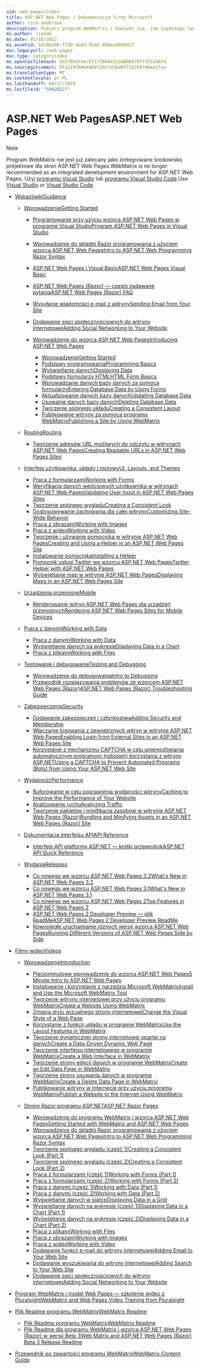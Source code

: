```yaml
---
uid: web-pages/index
title: ASP.NET Web Pages | Dokumentacja firmy Microsoft
author: rick-anderson
description: Pobierz program WebMatrix i Dowiedz się, jak szybkiego tworzenia stron sieci web w uproszczone sposób łączenia kodu serwera z kodem HTML.
ms.author: riande
ms.date: 05/18/2012
ms.assetid: 5418ba96-ff49-4a43-9cbb-09dea4949d23
msc.legacyurl: /web-pages
msc.type: categoryindex
ms.openlocfilehash: 832f89dfdecb71f2664431a4880978f7355246f4
ms.sourcegitcommit: 0f1119340e4464720cfd16d0ff15764746ea1fea
ms.translationtype: MT
ms.contentlocale: pl-PL
ms.lasthandoff: 04/17/2019
ms.locfileid: "59420227"
---
```

# <a name="aspnet-web-pages"></a><span data-ttu-id="677ce-103">ASP.NET Web Pages</span><span class="sxs-lookup"><span data-stu-id="677ce-103">ASP.NET Web Pages</span></span>


> [!NOTE] 
> <span data-ttu-id="677ce-104">Program WebMatrix nie jest już zalecany jako zintegrowane środowisko projektowe dla stron ASP.NET Web Pages.</span><span class="sxs-lookup"><span data-stu-id="677ce-104">WebMatrix is no longer recommended as an integrated development environment for ASP.NET Web Pages.</span></span> <span data-ttu-id="677ce-105">Użyj [programu Visual Studio](xref:aspnet/web-pages/overview/getting-started/program-asp-net-web-pages-in-visual-studio) lub [programu Visual Studio Code](https://code.visualstudio.com/).</span><span class="sxs-lookup"><span data-stu-id="677ce-105">Use [Visual Studio](xref:aspnet/web-pages/overview/getting-started/program-asp-net-web-pages-in-visual-studio) or [Visual Studio Code](https://code.visualstudio.com/).</span></span>

- [<span data-ttu-id="677ce-106">Wskazówki</span><span class="sxs-lookup"><span data-stu-id="677ce-106">Guidance</span></span>](overview/index.md)

    - [<span data-ttu-id="677ce-107">Wprowadzenie</span><span class="sxs-lookup"><span data-stu-id="677ce-107">Getting Started</span></span>](overview/getting-started/index.md)

        - [<span data-ttu-id="677ce-108">Programowanie przy użyciu wzorca ASP.NET Web Pages w programie Visual Studio</span><span class="sxs-lookup"><span data-stu-id="677ce-108">Program ASP.NET Web Pages in Visual Studio</span></span>](overview/getting-started/program-asp-net-web-pages-in-visual-studio.md)
        - [<span data-ttu-id="677ce-109">Wprowadzenie do składni Razor programowania z użyciem wzorca ASP.NET Web Pages</span><span class="sxs-lookup"><span data-stu-id="677ce-109">Intro to ASP.NET Web Programming Razor Syntax</span></span>](overview/getting-started/introducing-razor-syntax-c.md)
        - [<span data-ttu-id="677ce-110">ASP.NET Web Pages i Visual Basic</span><span class="sxs-lookup"><span data-stu-id="677ce-110">ASP.NET Web Pages Visual Basic</span></span>](overview/getting-started/introducing-razor-syntax-vb.md)
        - [<span data-ttu-id="677ce-111">ASP.NET Web Pages (Razor) — często zadawane pytania</span><span class="sxs-lookup"><span data-stu-id="677ce-111">ASP.NET Web Pages (Razor) FAQ</span></span>](overview/getting-started/aspnet-web-pages-razor-faq.md)
        - [<span data-ttu-id="677ce-112">Wysyłanie wiadomości e-mail z witryny</span><span class="sxs-lookup"><span data-stu-id="677ce-112">Sending Email from Your Site</span></span>](overview/getting-started/11-adding-email-to-your-web-site.md)
        - [<span data-ttu-id="677ce-113">Dodawanie sieci społecznościowych do witryny internetowej</span><span class="sxs-lookup"><span data-stu-id="677ce-113">Adding Social Networking to Your Website</span></span>](overview/getting-started/13-adding-social-networking-to-your-web-site.md)
        - [<span data-ttu-id="677ce-114">Wprowadzenie do wzorca ASP.NET Web Pages</span><span class="sxs-lookup"><span data-stu-id="677ce-114">Introducing ASP.NET Web Pages</span></span>](overview/getting-started/introducing-aspnet-web-pages-2/index.md)

            - [<span data-ttu-id="677ce-115">Wprowadzenie</span><span class="sxs-lookup"><span data-stu-id="677ce-115">Getting Started</span></span>](overview/getting-started/introducing-aspnet-web-pages-2/getting-started.md)
            - [<span data-ttu-id="677ce-116">Podstawy programowania</span><span class="sxs-lookup"><span data-stu-id="677ce-116">Programming Basics</span></span>](overview/getting-started/introducing-aspnet-web-pages-2/intro-to-web-pages-programming.md)
            - [<span data-ttu-id="677ce-117">Wyświetlanie danych</span><span class="sxs-lookup"><span data-stu-id="677ce-117">Displaying Data</span></span>](overview/getting-started/introducing-aspnet-web-pages-2/displaying-data.md)
            - [<span data-ttu-id="677ce-118">Podstawy formularzy HTML</span><span class="sxs-lookup"><span data-stu-id="677ce-118">HTML Form Basics</span></span>](overview/getting-started/introducing-aspnet-web-pages-2/form-basics.md)
            - [<span data-ttu-id="677ce-119">Wprowadzanie danych bazy danych za pomocą formularzy</span><span class="sxs-lookup"><span data-stu-id="677ce-119">Entering Database Data by Using Forms</span></span>](overview/getting-started/introducing-aspnet-web-pages-2/entering-data.md)
            - [<span data-ttu-id="677ce-120">Aktualizowanie danych bazy danych</span><span class="sxs-lookup"><span data-stu-id="677ce-120">Updating Database Data</span></span>](overview/getting-started/introducing-aspnet-web-pages-2/updating-data.md)
            - [<span data-ttu-id="677ce-121">Usuwanie danych bazy danych</span><span class="sxs-lookup"><span data-stu-id="677ce-121">Deleting Database Data</span></span>](overview/getting-started/introducing-aspnet-web-pages-2/deleting-data.md)
            - [<span data-ttu-id="677ce-122">Tworzenie spójnego układu</span><span class="sxs-lookup"><span data-stu-id="677ce-122">Creating a Consistent Layout</span></span>](overview/getting-started/introducing-aspnet-web-pages-2/layouts.md)
            - [<span data-ttu-id="677ce-123">Publikowanie witryny za pomocą programu WebMatrix</span><span class="sxs-lookup"><span data-stu-id="677ce-123">Publishing a Site by Using WebMatrix</span></span>](overview/getting-started/introducing-aspnet-web-pages-2/publishing.md)
    - [<span data-ttu-id="677ce-124">Routing</span><span class="sxs-lookup"><span data-stu-id="677ce-124">Routing</span></span>](overview/routing/index.md)

        - [<span data-ttu-id="677ce-125">Tworzenie adresów URL możliwych do odczytu w witrynach ASP.NET Web Pages</span><span class="sxs-lookup"><span data-stu-id="677ce-125">Creating Readable URLs in ASP.NET Web Pages Sites</span></span>](overview/routing/creating-readable-urls-in-aspnet-web-pages-sites.md)
    - [<span data-ttu-id="677ce-126">Interfejs użytkownika, układy i motywy</span><span class="sxs-lookup"><span data-stu-id="677ce-126">UI, Layouts, and Themes</span></span>](overview/ui-layouts-and-themes/index.md)

        - [<span data-ttu-id="677ce-127">Praca z formularzami</span><span class="sxs-lookup"><span data-stu-id="677ce-127">Working with Forms</span></span>](overview/ui-layouts-and-themes/4-working-with-forms.md)
        - [<span data-ttu-id="677ce-128">Weryfikacja danych wejściowych użytkownika w witrynach ASP.NET Web Pages</span><span class="sxs-lookup"><span data-stu-id="677ce-128">Validating User Input in ASP.NET Web Pages Sites</span></span>](overview/ui-layouts-and-themes/validating-user-input-in-aspnet-web-pages-sites.md)
        - [<span data-ttu-id="677ce-129">Tworzenie spójnego wyglądu</span><span class="sxs-lookup"><span data-stu-id="677ce-129">Creating a Consistent Look</span></span>](overview/ui-layouts-and-themes/3-creating-a-consistent-look.md)
        - [<span data-ttu-id="677ce-130">Dostosowywanie zachowania dla całej witryny</span><span class="sxs-lookup"><span data-stu-id="677ce-130">Customizing Site-Wide Behavior</span></span>](overview/ui-layouts-and-themes/18-customizing-site-wide-behavior.md)
        - [<span data-ttu-id="677ce-131">Praca z obrazami</span><span class="sxs-lookup"><span data-stu-id="677ce-131">Working with Images</span></span>](overview/ui-layouts-and-themes/9-working-with-images.md)
        - [<span data-ttu-id="677ce-132">Praca z wideo</span><span class="sxs-lookup"><span data-stu-id="677ce-132">Working with Video</span></span>](overview/ui-layouts-and-themes/10-working-with-video.md)
        - [<span data-ttu-id="677ce-133">Tworzenie i używanie pomocnika w witrynie ASP.NET Web Pages</span><span class="sxs-lookup"><span data-stu-id="677ce-133">Creating and Using a Helper in an ASP.NET Web Pages Site</span></span>](overview/ui-layouts-and-themes/creating-and-using-a-helper-in-an-aspnet-web-pages-site.md)
        - [<span data-ttu-id="677ce-134">Instalowanie pomocnika</span><span class="sxs-lookup"><span data-stu-id="677ce-134">Installing a Helper</span></span>](overview/ui-layouts-and-themes/installing-helpers.md)
        - [<span data-ttu-id="677ce-135">Pomocnik usługi Twitter we wzorcu ASP.NET Web Pages</span><span class="sxs-lookup"><span data-stu-id="677ce-135">Twitter Helper with ASP.NET Web Pages</span></span>](overview/ui-layouts-and-themes/twitter-helper.md)
        - [<span data-ttu-id="677ce-136">Wyświetlanie map w witrynie ASP.NET Web Pages</span><span class="sxs-lookup"><span data-stu-id="677ce-136">Displaying Maps in an ASP.NET Web Pages Site</span></span>](overview/ui-layouts-and-themes/displaying-maps-in-an-aspnet-web-pages-site.md)
    - [<span data-ttu-id="677ce-137">Urządzenia przenośne</span><span class="sxs-lookup"><span data-stu-id="677ce-137">Mobile</span></span>](overview/mobile/index.md)

        - [<span data-ttu-id="677ce-138">Renderowanie witryn ASP.NET Web Pages dla urządzeń przenośnych</span><span class="sxs-lookup"><span data-stu-id="677ce-138">Rendering ASP.NET Web Pages Sites for Mobile Devices</span></span>](overview/mobile/rendering-aspnet-web-pages-sites-for-mobile-devices.md)
    - [<span data-ttu-id="677ce-139">Praca z danymi</span><span class="sxs-lookup"><span data-stu-id="677ce-139">Working with Data</span></span>](overview/data/index.md)

        - [<span data-ttu-id="677ce-140">Praca z danymi</span><span class="sxs-lookup"><span data-stu-id="677ce-140">Working with Data</span></span>](overview/data/5-working-with-data.md)
        - [<span data-ttu-id="677ce-141">Wyświetlanie danych na wykresie</span><span class="sxs-lookup"><span data-stu-id="677ce-141">Displaying Data in a Chart</span></span>](overview/data/7-displaying-data-in-a-chart.md)
        - [<span data-ttu-id="677ce-142">Praca z plikami</span><span class="sxs-lookup"><span data-stu-id="677ce-142">Working with Files</span></span>](overview/data/working-with-files.md)
    - [<span data-ttu-id="677ce-143">Testowanie i debugowanie</span><span class="sxs-lookup"><span data-stu-id="677ce-143">Testing and Debugging</span></span>](overview/testing-and-debugging/index.md)

        - [<span data-ttu-id="677ce-144">Wprowadzenie do debugowania</span><span class="sxs-lookup"><span data-stu-id="677ce-144">Intro to Debugging</span></span>](overview/testing-and-debugging/introduction-to-debugging.md)
        - [<span data-ttu-id="677ce-145">Przewodnik rozwiązywania problemów ze wzorcem ASP.NET Web Pages (Razor)</span><span class="sxs-lookup"><span data-stu-id="677ce-145">ASP.NET Web Pages (Razor) Troubleshooting Guide</span></span>](overview/testing-and-debugging/aspnet-web-pages-razor-troubleshooting-guide.md)
    - [<span data-ttu-id="677ce-146">Zabezpieczenia</span><span class="sxs-lookup"><span data-stu-id="677ce-146">Security</span></span>](overview/security/index.md)

        - [<span data-ttu-id="677ce-147">Dodawanie zabezpieczeń i członkostwa</span><span class="sxs-lookup"><span data-stu-id="677ce-147">Adding Security and Membership</span></span>](overview/security/16-adding-security-and-membership.md)
        - [<span data-ttu-id="677ce-148">Włączanie logowania z zewnętrznych witryn w witrynie ASP.NET Web Pages</span><span class="sxs-lookup"><span data-stu-id="677ce-148">Enabling Login from External Sites in an ASP.NET Web Pages Site</span></span>](overview/security/enabling-login-from-external-sites-in-an-aspnet-web-pages-site.md)
        - [<span data-ttu-id="677ce-149">Korzystanie z mechanizmu CAPTCHA w celu uniemożliwiania automatycznym programom (robotom) korzystania z witryny ASP.NET</span><span class="sxs-lookup"><span data-stu-id="677ce-149">Using a CAPTCHA to Prevent Automated Programs (Bots) from Using Your ASP.NET Web Site</span></span>](overview/security/using-a-catpcha-to-prevent-automated-programs-bots-from-using-your-aspnet-web-site.md)
    - [<span data-ttu-id="677ce-150">Wydajność</span><span class="sxs-lookup"><span data-stu-id="677ce-150">Performance</span></span>](overview/performance-and-traffic/index.md)

        - [<span data-ttu-id="677ce-151">Buforowanie w celu poprawienia wydajności witryny</span><span class="sxs-lookup"><span data-stu-id="677ce-151">Caching to Improve the Performance of Your Website</span></span>](overview/performance-and-traffic/15-caching-to-improve-the-performance-of-your-website.md)
        - [<span data-ttu-id="677ce-152">Analizowanie ruchu</span><span class="sxs-lookup"><span data-stu-id="677ce-152">Analyzing Traffic</span></span>](overview/performance-and-traffic/14-analyzing-traffic.md)
        - [<span data-ttu-id="677ce-153">Tworzenie pakietów i minifikacja zasobów w witrynie ASP.NET Web Pages (Razor)</span><span class="sxs-lookup"><span data-stu-id="677ce-153">Bundling and Minifying Assets in an ASP.NET Web Pages (Razor) Site</span></span>](overview/performance-and-traffic/bundling-and-minifying-assets-in-an-aspnet-web-pages-razor-site.md)
    - [<span data-ttu-id="677ce-154">Dokumentacja interfejsu API</span><span class="sxs-lookup"><span data-stu-id="677ce-154">API Reference</span></span>](overview/api-reference/index.md)

        - [<span data-ttu-id="677ce-155">Interfejs API platformy ASP.NET — krótki przewodnik</span><span class="sxs-lookup"><span data-stu-id="677ce-155">ASP.NET API Quick Reference</span></span>](overview/api-reference/asp-net-web-pages-api-reference.md)
    - [<span data-ttu-id="677ce-156">Wydania</span><span class="sxs-lookup"><span data-stu-id="677ce-156">Releases</span></span>](overview/releases/index.md)

        - [<span data-ttu-id="677ce-157">Co nowego we wzorcu ASP.NET Web Pages 3.2</span><span class="sxs-lookup"><span data-stu-id="677ce-157">What's New in ASP.NET Web Pages 3.2</span></span>](overview/releases/whats-new-in-aspnet-web-pages-32.md)
        - [<span data-ttu-id="677ce-158">Co nowego we wzorcu ASP.NET Web Pages 3.1</span><span class="sxs-lookup"><span data-stu-id="677ce-158">What's New in ASP.NET Web Pages 3.1</span></span>](overview/releases/whats-new-aspnet-web-pages-31.md)
        - [<span data-ttu-id="677ce-159">Co nowego we wzorcu ASP.NET Web Pages 2</span><span class="sxs-lookup"><span data-stu-id="677ce-159">Top Features in ASP.NET Web Pages 2</span></span>](overview/releases/top-features-in-web-pages-2.md)
        - [<span data-ttu-id="677ce-160">ASP.NET Web Pages 2 Developer Preview — plik ReadMe</span><span class="sxs-lookup"><span data-stu-id="677ce-160">ASP.NET Web Pages 2 Developer Preview ReadMe</span></span>](overview/releases/aspnet-web-pages-2-developer-preview-readme.md)
        - [<span data-ttu-id="677ce-161">Równoległe uruchamianie różnych wersji wzorca ASP.NET Web Pages</span><span class="sxs-lookup"><span data-stu-id="677ce-161">Running Different Versions of ASP.NET Web Pages Side by Side</span></span>](overview/releases/running-v1-and-v2-sites-side-by-side.md)
- [<span data-ttu-id="677ce-162">Filmy wideo</span><span class="sxs-lookup"><span data-stu-id="677ce-162">Videos</span></span>](videos/index.md)

    - [<span data-ttu-id="677ce-163">Wprowadzenie</span><span class="sxs-lookup"><span data-stu-id="677ce-163">Introduction</span></span>](videos/introduction/index.md)

        - [<span data-ttu-id="677ce-164">Pięciominutowe wprowadzenie do wzorca ASP.NET Web Pages</span><span class="sxs-lookup"><span data-stu-id="677ce-164">5 Minute Intro to ASP.NET Web Pages</span></span>](videos/introduction/5-minute-introduction-to-aspnet-web-pages.md)
        - [<span data-ttu-id="677ce-165">Instalowanie i korzystanie z narzędzia Microsoft WebMatrix</span><span class="sxs-lookup"><span data-stu-id="677ce-165">Install and Use the Microsoft WebMatrix Tool</span></span>](videos/introduction/install-and-use-the-microsoft-webmatrix-tool.md)
        - [<span data-ttu-id="677ce-166">Tworzenie witryny internetowej przy użyciu programu WebMatrix</span><span class="sxs-lookup"><span data-stu-id="677ce-166">Create a Website Using WebMatrix</span></span>](videos/introduction/create-a-website-using-webmatrix.md)
        - [<span data-ttu-id="677ce-167">Zmiana stylu wizualnego strony internetowej</span><span class="sxs-lookup"><span data-stu-id="677ce-167">Change the Visual Style of a Web Page</span></span>](videos/introduction/change-the-visual-style-of-a-web-page.md)
        - [<span data-ttu-id="677ce-168">Korzystanie z funkcji układu w programie WebMatrix</span><span class="sxs-lookup"><span data-stu-id="677ce-168">Use the Layout Features in WebMatrix</span></span>](videos/introduction/use-the-layout-features-in-webmatrix.md)
        - [<span data-ttu-id="677ce-169">Tworzenie dynamicznej strony internetowej opartej na danych</span><span class="sxs-lookup"><span data-stu-id="677ce-169">Create a Data-Driven Dynamic Web Page</span></span>](videos/introduction/create-a-data-driven-dynamic-web-page.md)
        - [<span data-ttu-id="677ce-170">Tworzenie interfejsu internetowego w programie WebMatrix</span><span class="sxs-lookup"><span data-stu-id="677ce-170">Create a Web Interface in WebMatrix</span></span>](videos/introduction/create-a-web-interface-in-webmatrix.md)
        - [<span data-ttu-id="677ce-171">Tworzenie strony edycji danych w programie WebMatrix</span><span class="sxs-lookup"><span data-stu-id="677ce-171">Create an Edit Data Page in WebMatrix</span></span>](videos/introduction/create-an-edit-data-page-in-webmatrix.md)
        - [<span data-ttu-id="677ce-172">Tworzenie strony usuwania danych w programie WebMatrix</span><span class="sxs-lookup"><span data-stu-id="677ce-172">Create a Delete Data Page in WebMatrix</span></span>](videos/introduction/create-a-delete-data-page-in-webmatrix.md)
        - [<span data-ttu-id="677ce-173">Publikowanie witryny w Internecie przy użyciu programu WebMatrix</span><span class="sxs-lookup"><span data-stu-id="677ce-173">Publish a Website to the Internet Using WebMatrix</span></span>](videos/introduction/publish-a-website-to-the-internet-using-webmatrix.md)
    - [<span data-ttu-id="677ce-174">Strony Razor programu ASP.NET</span><span class="sxs-lookup"><span data-stu-id="677ce-174">ASP.NET Razor Pages</span></span>](videos/aspnet-razor-pages/index.md)

        - [<span data-ttu-id="677ce-175">Wprowadzenie do programu WebMatrix i wzorca ASP.NET Web Pages</span><span class="sxs-lookup"><span data-stu-id="677ce-175">Getting Started with WebMatrix and ASP.NET Web Pages</span></span>](videos/aspnet-razor-pages/getting-started-with-webmatrix-and-aspnet-web-pages.md)
        - [<span data-ttu-id="677ce-176">Wprowadzenie do składni Razor programowania z użyciem wzorca ASP.NET Web Pages</span><span class="sxs-lookup"><span data-stu-id="677ce-176">Intro to ASP.NET Web Programming Razor Syntax</span></span>](videos/aspnet-razor-pages/introduction-to-aspnet-web-programming-using-the-razor-syntax.md)
        - [<span data-ttu-id="677ce-177">Tworzenie spójnego wyglądu (część 1)</span><span class="sxs-lookup"><span data-stu-id="677ce-177">Creating a Consistent Look (Part 1)</span></span>](videos/aspnet-razor-pages/creating-a-consistent-look-part-1.md)
        - [<span data-ttu-id="677ce-178">Tworzenie spójnego wyglądu (część 2)</span><span class="sxs-lookup"><span data-stu-id="677ce-178">Creating a Consistent Look (Part 2)</span></span>](videos/aspnet-razor-pages/creating-a-consistent-look-part-2.md)
        - [<span data-ttu-id="677ce-179">Praca z formularzami (część 1)</span><span class="sxs-lookup"><span data-stu-id="677ce-179">Working with Forms (Part 1)</span></span>](videos/aspnet-razor-pages/working-with-forms-part-1.md)
        - [<span data-ttu-id="677ce-180">Praca z formularzami (część 2)</span><span class="sxs-lookup"><span data-stu-id="677ce-180">Working with Forms (Part 2)</span></span>](videos/aspnet-razor-pages/working-with-forms-part-2.md)
        - [<span data-ttu-id="677ce-181">Praca z danymi (część 1)</span><span class="sxs-lookup"><span data-stu-id="677ce-181">Working with Data (Part 1)</span></span>](videos/aspnet-razor-pages/working-with-data-part-1.md)
        - [<span data-ttu-id="677ce-182">Praca z danymi (część 2)</span><span class="sxs-lookup"><span data-stu-id="677ce-182">Working with Data (Part 2)</span></span>](videos/aspnet-razor-pages/working-with-data-part-2.md)
        - [<span data-ttu-id="677ce-183">Wyświetlanie danych w siatce</span><span class="sxs-lookup"><span data-stu-id="677ce-183">Displaying Data in a Grid</span></span>](videos/aspnet-razor-pages/displaying-data-in-a-grid.md)
        - [<span data-ttu-id="677ce-184">Wyświetlanie danych na wykresie (część 1)</span><span class="sxs-lookup"><span data-stu-id="677ce-184">Displaying Data in a Chart (Part 1)</span></span>](videos/aspnet-razor-pages/displaying-data-in-a-chart-part-1.md)
        - [<span data-ttu-id="677ce-185">Wyświetlanie danych na wykresie (część 2)</span><span class="sxs-lookup"><span data-stu-id="677ce-185">Displaying Data in a Chart (Part 2)</span></span>](videos/aspnet-razor-pages/displaying-data-in-a-chart-part-2.md)
        - [<span data-ttu-id="677ce-186">Praca z plikami</span><span class="sxs-lookup"><span data-stu-id="677ce-186">Working with Files</span></span>](videos/aspnet-razor-pages/working-with-files.md)
        - [<span data-ttu-id="677ce-187">Praca z obrazami</span><span class="sxs-lookup"><span data-stu-id="677ce-187">Working with Images</span></span>](videos/aspnet-razor-pages/working-with-images.md)
        - [<span data-ttu-id="677ce-188">Praca z wideo</span><span class="sxs-lookup"><span data-stu-id="677ce-188">Working with Video</span></span>](videos/aspnet-razor-pages/working-with-video.md)
        - [<span data-ttu-id="677ce-189">Dodawanie funkcji e-mail do witryny internetowej</span><span class="sxs-lookup"><span data-stu-id="677ce-189">Adding Email to Your Web Site</span></span>](videos/aspnet-razor-pages/adding-email-to-your-web-site.md)
        - [<span data-ttu-id="677ce-190">Dodawanie wyszukiwania do witryny internetowej</span><span class="sxs-lookup"><span data-stu-id="677ce-190">Adding Search to Your Web Site</span></span>](videos/aspnet-razor-pages/adding-search-to-your-web-site.md)
        - [<span data-ttu-id="677ce-191">Dodawanie sieci społecznościowych do witryny internetowej</span><span class="sxs-lookup"><span data-stu-id="677ce-191">Adding Social Networking to Your Website</span></span>](videos/aspnet-razor-pages/adding-social-networking-to-your-website.md)
- [<span data-ttu-id="677ce-192">Program WebMatrix i model Web Pages — szkolenie wideo z Pluralsight</span><span class="sxs-lookup"><span data-stu-id="677ce-192">WebMatrix and Web Pages Video Training from Pluralsight</span></span>](pluralsight.md)
- [<span data-ttu-id="677ce-193">Plik Readme programu WebMatrix</span><span class="sxs-lookup"><span data-stu-id="677ce-193">WebMatrix Readme</span></span>](readme/index.md)

    - [<span data-ttu-id="677ce-194">Plik Readme programu WebMatrix</span><span class="sxs-lookup"><span data-stu-id="677ce-194">WebMatrix Readme</span></span>](readme/overview.md)
    - [<span data-ttu-id="677ce-195">Plik Readme dla programu WebMatrix i wzorca ASP.NET Web Pages (Razor) w wersji Beta 3</span><span class="sxs-lookup"><span data-stu-id="677ce-195">Web Matrix and ASP.NET Web Pages (Razor) Beta 3 Release Readme</span></span>](readme/beta3.md)
- [<span data-ttu-id="677ce-196">Przewodnik po zawartości programu WebMatrix</span><span class="sxs-lookup"><span data-stu-id="677ce-196">WebMatrix Content Guide</span></span>](content-guide.md)
